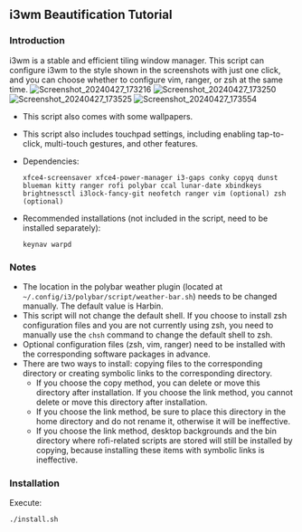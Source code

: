 ## i3wm Beautification Tutorial

### Introduction

i3wm is a stable and efficient tiling window manager. This script can configure i3wm to the style shown in the screenshots with just one click, and you can choose whether to configure vim, ranger, or zsh at the same time.
![Screenshot_20240427_173216](https://github.com/wiwyil2tr/My_i3wm_theme_configure/assets/108447154/664e5e00-2417-45e6-819b-af89e5aebf9c)
![Screenshot_20240427_173250](https://github.com/wiwyil2tr/My_i3wm_theme_configure/assets/108447154/3e4da4b2-7e3f-4ab7-a357-67dba58ee091)
![Screenshot_20240427_173525](https://github.com/wiwyil2tr/My_i3wm_theme_configure/assets/108447154/bd8e6212-2218-4476-a3fa-1d10c12611ee)
![Screenshot_20240427_173554](https://github.com/wiwyil2tr/My_i3wm_theme_configure/assets/108447154/e0e22c59-a21c-4bc3-ba8e-308708b0c2b0)

* This script also comes with some wallpapers.
* This script also includes touchpad settings, including enabling tap-to-click, multi-touch gestures, and other features.
* Dependencies:
  
  ```
  xfce4-screensaver xfce4-power-manager i3-gaps conky copyq dunst blueman kitty ranger rofi polybar ccal lunar-date xbindkeys brightnessctl i3lock-fancy-git neofetch ranger vim (optional) zsh (optional)
  ```

* Recommended installations (not included in the script, need to be installed separately):
  
  ```
  keynav warpd
  ```

### Notes

* The location in the polybar weather plugin (located at `~/.config/i3/polybar/script/weather-bar.sh`) needs to be changed manually. The default value is Harbin.
* This script will not change the default shell. If you choose to install zsh configuration files and you are not currently using zsh, you need to manually use the `chsh` command to change the default shell to zsh.
* Optional configuration files (zsh, vim, ranger) need to be installed with the corresponding software packages in advance.
* There are two ways to install: copying files to the corresponding directory or creating symbolic links to the corresponding directory.
  * If you choose the copy method, you can delete or move this directory after installation. If you choose the link method, you cannot delete or move this directory after installation.
  * If you choose the link method, be sure to place this directory in the home directory and do not rename it, otherwise it will be ineffective.
  * If you choose the link method, desktop backgrounds and the bin directory where rofi-related scripts are stored will still be installed by copying, because installing these items with symbolic links is ineffective.
  
### Installation

Execute:

```bash
./install.sh
```
